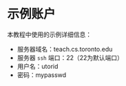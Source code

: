 # 示例账户

本教程中使用的示例详细信息：

- 服务器域名：teach.cs.toronto.edu
- 服务器 `ssh` 端口：22（22为默认端口）
- 用户名：utorid
- 密码：mypasswd
